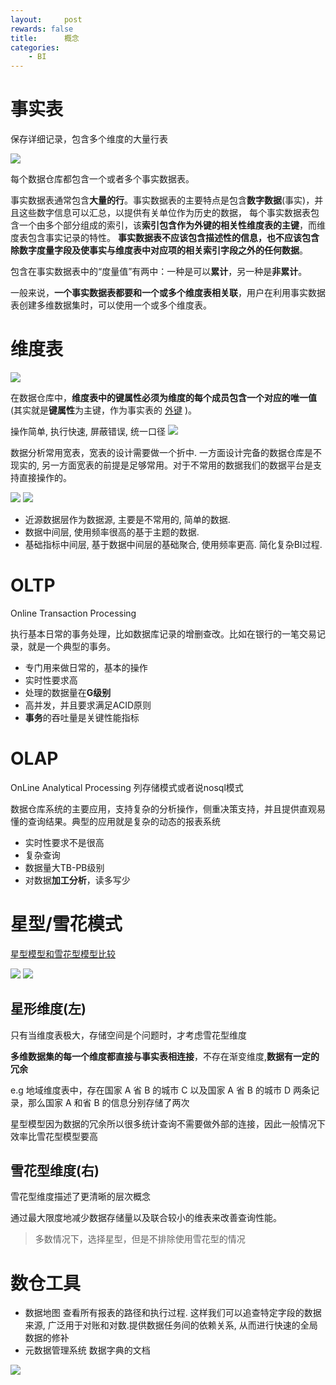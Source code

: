 ```yaml
---
layout:     post
rewards: false
title:      概念
categories:
    - BI
---
```



# 事实表
保存详细记录，包含多个维度的大量行表

![](https://tva4.sinaimg.cn/large/006tKfTcly1g1ib7bw8oxj31gb0u00vf.jpg)

每个数据仓库都包含一个或者多个事实数据表。

事实数据表通常包含**大量的行**。事实数据表的主要特点是包含**数字数据**(事实)，并且这些数字信息可以汇总，以提供有关单位作为历史的数据，
每个事实数据表包含一个由多个部分组成的索引，该**索引包含作为外键的相关性维度表的主键**，而维度表包含事实记录的特性。
**事实数据表不应该包含描述性的信息，也不应该包含除数字度量字段及使事实与维度表中对应项的相关索引字段之外的任何数据**。

包含在事实数据表中的“度量值”有两中：一种是可以**累计**，另一种是**非累计**。

一般来说，**一个事实数据表都要和一个或多个维度表相关联**，用户在利用事实数据表创建多维数据集时，可以使用一个或多个维度表。

# 维度表
![](https://tva2.sinaimg.cn/large/006tKfTcly1g1ibj906o9j31m60iogml.jpg)

在数据仓库中，**维度表中的键属性必须为维度的每个成员包含一个对应的唯一值**(其实就是**键属性**为主键，作为事实表的
[外键](/blog/2019/03/27/key#外键) )。

操作简单, 执行快速, 屏蔽错误, 统一口径
![](https://tva1.sinaimg.cn/large/006y8mN6gy1g86yk5zz0wj30m605l0sw.jpg)

数据分析常用宽表，宽表的设计需要做一个折中. 一方面设计完备的数据仓库是不现实的,
另一方面宽表的前提是足够常用。对于不常用的数据我们的数据平台是支持直接操作的。

![](https://tva1.sinaimg.cn/large/006y8mN6gy1g86z0bj59gj31200sq0ud.jpg)
![](https://tva1.sinaimg.cn/large/006y8mN6gy1g86z0k45gxj30ld0eft9e.jpg)

- 近源数据层作为数据源, 主要是不常用的, 简单的数据.
- 数据中间层, 使用频率很高的基于主题的数据.
- 基础指标中间层, 基于数据中间层的基础聚合, 使用频率更高. 简化复杂BI过程.


# OLTP

Online Transaction Processing

执行基本日常的事务处理，比如数据库记录的增删查改。比如在银行的一笔交易记录，就是一个典型的事务。 

- 专门用来做日常的，基本的操作
- 实时性要求高
- 处理的数据量在**G级别**
- 高并发，并且要求满足ACID原则
- **事务**的吞吐量是关键性能指标

# OLAP

OnLine Analytical Processing  列存储模式或者说nosql模式

数据仓库系统的主要应用，支持复杂的分析操作，侧重决策支持，并且提供直观易懂的查询结果。典型的应用就是复杂的动态的报表系统

- 实时性要求不是很高
- 复杂查询
- 数据量大TB-PB级别
- 对数据**加工分析**，读多写少

# 星型/雪花模式
[星型模型和雪花型模型比较](https://blog.csdn.net/nisjlvhudy/article/details/7889422)

<span class='gp-2'>
    <img src='https://tva3.sinaimg.cn/large/006tKfTcly1g1in4mz4rrj30fn0aqwep.jpg' />
    <img src='https://tva2.sinaimg.cn/large/006tKfTcly1g1in4w9sflj30fn0a374k.jpg' />
</span>

## 星形维度(左)

只有当维度表极大，存储空间是个问题时，才考虑雪花型维度

**多维数据集的每一个维度都直接与事实表相连接**，不存在渐变维度,**数据有一定的冗余** 

e.g 地域维度表中，存在国家 A 省 B 的城市 C 以及国家 A 省 B 的城市 D 两条记录，那么国家 A 和省 B 的信息分别存储了两次
 
星型模型因为数据的冗余所以很多统计查询不需要做外部的连接，因此一般情况下效率比雪花型模型要高


##  雪花型维度(右)

雪花型维度描述了更清晰的层次概念

通过最大限度地减少数据存储量以及联合较小的维表来改善查询性能。

> 多数情况下，选择星型，但是不排除使用雪花型的情况

# 数仓工具

- 数据地图 查看所有报表的路径和执行过程. 这样我们可以追查特定字段的数据来源, 广泛用于对账和对数.提供数据任务间的依赖关系, 从而进行快速的全局数据的修补
- 元数据管理系统 数据字典的文档

![](https://tva1.sinaimg.cn/large/006y8mN6gy1g86z69itq6j30mb06zjrn.jpg)